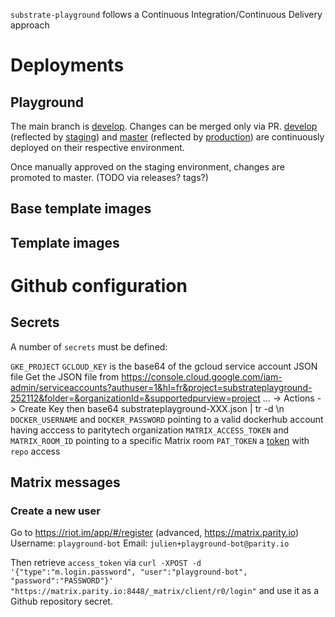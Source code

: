 `substrate-playground` follows a Continuous Integration/Continuous Delivery approach

# Deployments

## Playground

The main branch is [develop](https://github.com/paritytech/substrate-playground/tree/develop). Changes can be merged only via PR.
[develop](https://github.com/paritytech/substrate-playground/tree/develop) (reflected by [staging](http://playground-staging.substrate.dev/)) and [master](https://github.com/paritytech/substrate-playground/tree/master) (reflected by [production](http://playground.substrate.dev/)) are continuously deployed on their respective environment.

Once manually approved on the staging environment, changes are promoted to master.
(TODO via releases? tags?)

## Base template images

## Template images

# Github configuration

## Secrets

A number of `secrets` must be defined:

`GKE_PROJECT`
`GCLOUD_KEY` is the base64 of the gcloud service account JSON file
             Get the JSON file from https://console.cloud.google.com/iam-admin/serviceaccounts?authuser=1&hl=fr&project=substrateplayground-252112&folder=&organizationId=&supportedpurview=project
             ... -> Actions -> Create Key
             then base64 substrateplayground-XXX.json | tr -d \\n
`DOCKER_USERNAME` and `DOCKER_PASSWORD` pointing to a valid dockerhub account having acccess to paritytech organization
`MATRIX_ACCESS_TOKEN` and `MATRIX_ROOM_ID` pointing to a specific Matrix room
`PAT_TOKEN` a [token](https://help.github.com/en/actions/reference/events-that-trigger-workflows#triggering-new-workflows-using-a-personal-access-token) with `repo` access

## Matrix messages

### Create a new user

Go to https://riot.im/app/#/register (advanced, https://matrix.parity.io)
Username: `playground-bot`
Email: `julien+playground-bot@parity.io`

Then retrieve `access_token` via `curl -XPOST -d '{"type":"m.login.password", "user":"playground-bot", "password":"PASSWORD"}' "https://matrix.parity.io:8448/_matrix/client/r0/login"` and use it as a Github repository secret.